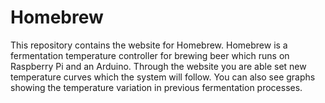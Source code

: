# Homebrew
This repository contains the website for Homebrew. Homebrew is a fermentation temperature controller for brewing beer which runs on Raspberry Pi and an Arduino. Through the website you are able set new temperature curves which the system will follow. You can also see graphs showing the temperature variation in previous fermentation processes.
